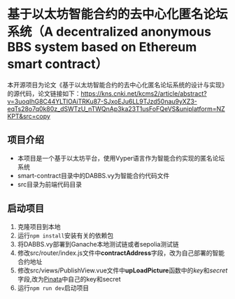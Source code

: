 # 基于以太坊智能合约的去中心化匿名论坛系统（A decentralized anonymous BBS system based on Ethereum smart contract）
本开源项目为论文《基于以太坊智能合约的去中心化匿名论坛系统的设计与实现》的源代码，论文链接如下：https://kns.cnki.net/kcms2/article/abstract?v=3uoqIhG8C44YLTlOAiTRKu87-SJxoEJu6LL9TJzd50nau9yXZ3-eqTs28o7q0k80z_dSWTzU_nTWQnAp3ka23T1usFoFQeVS&uniplatform=NZKPT&src=copy
## 项目介绍
* 本项目是一个基于以太坊平台，使用Vyper语言作为智能合约实现的匿名论坛系统
* smart-contract目录中的DABBS.vy为智能合约代码文件
* src目录为前端代码目录
## 启动项目
1. 克隆项目到本地
2. 运行`npm install`安装有关的依赖包
3. 将DABBS.vy部署到Ganache本地测试链或者sepolia测试链
4. 修改src/router/index.js文件中**contractAddress**字段，改为自己部署的智能合约地址
5. 修改src/views/PublishView.vue文件中**upLoadPicture**函数中的*key*和*secret*字段,改为[Pinata](https://www.pinata.cloud/)中自己的key和secret
6. 运行`npm run dev`启动项目
